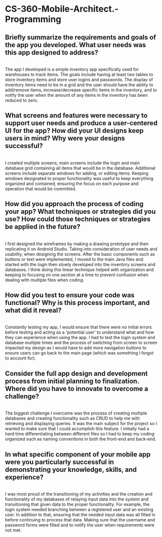 # CS-360-Mobile-Architect.-Programming

## Briefly summarize the requirements and goals of the app you developed. What user needs was this app designed to address?
<br>
The app I developed is a simple inventory app specifically used for warehouses to track items. The goals include having at least two tables to store inventory items and store user logins and passwords. The display of inventory items need to be in a grid and the user should have the ability to add/remove items, increase/decrease specific items in the inventory, and to notify the user when the amount of any items in the inventory has been reduced to zero.

## What screens and features were necessary to support user needs and produce a user-centered UI for the app? How did your UI designs keep users in mind? Why were your designs successful?
<br>
I created multiple screens, main screens include the login and main database grid containing all items that would be in the database. Additional screens include separate windows for adding, or editing items. Keeping windows designated to proper functionality was useful to keep everything organized and contained, ensuring the focus on each purpose and operation that would be committed.

## How did you approach the process of coding your app? What techniques or strategies did you use? How could those techniques or strategies be applied in the future?
<br>
I first designed the wireframes by making a drawing prototype and then replicating it on Android Studio. Taking into consideration of user needs and usability, when designing the screens. After the basic components such as buttons or text were implemented, I moved to the main Java files and started with the login then slowly developed into the inventory screens and databases. I think doing this linear technique helped with organization and keeping to focusing on one section at a time to prevent confusion when dealing with multiple files when coding.

## How did you test to ensure your code was functional? Why is this process important, and what did it reveal?
<br>
Constantly testing my app, I would ensure that there were no initial errors before testing and acting as a 'potential user' to understand what and how they can experience when using the app. I had to test the login system and database multiple times and the process of switching from screen to screen impacted my design as I would have to add more navigation buttons to ensure users can go back to the main page (which was something I forgot to account for).

## Consider the full app design and development process from initial planning to finalization. Where did you have to innovate to overcome a challenge?
<br>
The biggest challenge I overcame was the process of creating multiple databases and creating functionality such as CRUD to help me with retrieving and displaying queries. It was the main subject for the project so I wanted to make sure that I could accomplish this feature. I initially had a hard time differentiating between different files so I had to keep my coding organized such as naming conventions in both the front-end and back-end.

## In what specific component of your mobile app were you particularly successful in demonstrating your knowledge, skills, and experience?
<br>
I was most proud of the transitioning of my activities and the creation and functionality of my databases of relaying input data into the system and transitioning that given data to the proper functionality. For example, the login system needed branching between a registered user and an existing user. In addition to that, ensuring that the needed input data was all filled in before continuing to process that data. Making sure that the username and password forms were filled and to notify the user when requirements were not met.
